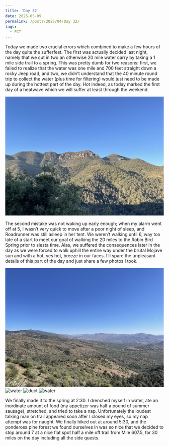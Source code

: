 ```yaml
---
title: 'Day 32'
date: 2025-05-09
permalink: /posts/2025/04/Day 32/
tags:
  - PCT
---
```


Today we made two crucial errors which combined to make a few hours of the day quite the sufferfest. The first was actually decided last night, namely that we cut in two an otherwise 20 mile water carry by taking a 1 mile side trail to a spring. This was pretty dumb for two reasons: first, we failed to realize that the water was one mile and 700 feet straight down a rocky Jeep road, and two, we didn’t understand that the 40 minute round trip to collect the water (plus time for filtering) would just need to be made up during the hottest part of the day. Hot indeed, as today marked the first day of a heatwave which we will suffer at least through the weekend. 

![view](/images/IMG_5081.jpeg)

The second mistake was not waking up early enough; when my alarm went off at 5, I wasn’t very quick to move after a poor night of sleep, and Roadrunner was still asleep in her tent. We weren’t walking until 6, way too late of a start to meet our goal of walking the 20 miles to the Robin Bird Spring prior to siesta time. Alas, we suffered the consequences later in the day as we were forced to walk uphill the entire way under the brutal Mojave sun and with a hot, yes hot, breeze in our faces. I’ll spare the unpleasant details of this part of the day and just share a few photos I took.

![duct](/images/IMG_5083.jpeg)
![water](/images/IMG_5084.jpeg)
![duct](/images/IMG_5087.jpeg)
![water](/images/IMG_5088.jpeg)

We finally made it to the spring at 2:30. I drenched myself in water, ate an inordinate amount of food (my appetizer was half a pound of summer sausage), stretched, and tried to take a nap. Unfortunately the loudest talking man on trail appeared soon after I closed my eyes, so my nap attempt was for naught. We finally hiked out at around 5:30, and the ponderosa pine forest we found ourselves in was so nice that we decided to stop around 7 at a nice flat spot half a mile off trail from Mile 607.5, for 30 miles on the day including all the side quests.